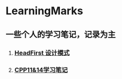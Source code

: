 # LearningMarks
## 一些个人的学习笔记，记录为主

1. ###  [HeadFirst 设计模式](HeadFirst)
2. ### [CPP11&14学习笔记](CPP11&14)